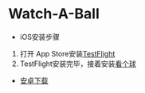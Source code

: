 # Watch-A-Ball

- iOS安装步骤
1. 打开 App Store安装[TestFlight](https://apps.apple.com/cn/app/testflight/id899247664)
2. TestFlight安装完毕，接着安装[看个球](https://testflight.apple.com/join/xs8sFULV)
- [安卓下载](http://kanqiu.me/kanqiu.apk)

